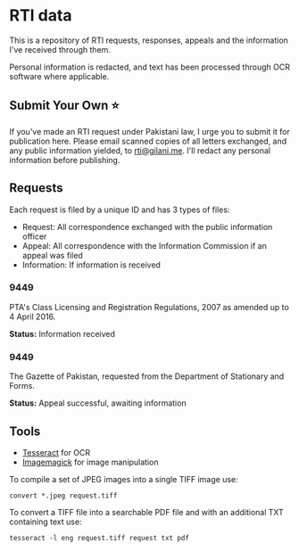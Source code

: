 # RTI data

This is a repository of RTI requests, responses, appeals and the information I've received through them.

Personal information is redacted, and text has been processed through OCR software where applicable.

## Submit Your Own :star:

If you've made an RTI request under Pakistani law, I urge you to submit it for publication here. Please email scanned copies of all letters exchanged, and any public information yielded, to [rti@gilani.me](mailto:rti@gilani.me?subject=RTI%20request%20%2B%20public%20information%20submission&body=Hi%20Amin%0A%0APlease%20find%20attached%20raw%20and%20high%20resolution%20scanned%20copies%20of%20my%20correspondence%20with%20the%20public%20information%20officer%2C%20along%20with%20the%20public%20information%20yielded.%0A%0APlease%20redact%20my%20personal%20information%20before%20publishing%20this.). I'll redact any personal information before publishing.


## Requests

Each request is filed by a unique ID and has 3 types of files:

+ Request: All correspondence exchanged with the public information officer
+ Appeal: All correspondence with the Information Commission if an appeal was filed
+ Information: If information is received

### 9449

PTA's Class Licensing and Registration Regulations, 2007 as amended up to 4 April 2016.  

**Status:** Information received

### 9449

The Gazette of Pakistan, requested from the Department of Stationary and Forms.

**Status:** Appeal successful, awaiting information

## Tools

 - [Tesseract](https://github.com/tesseract-ocr/) for OCR
 - [Imagemagick](https://imagemagick.org/index.php) for image manipulation

To compile a set of JPEG images into a single TIFF image use:

```
convert *.jpeg request.tiff
```

To convert a TIFF file into a searchable PDF file and with an additional TXT containing text use:

```
tesseract -l eng request.tiff request txt pdf
```
